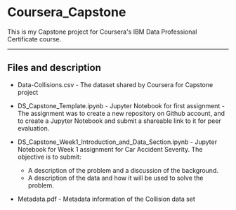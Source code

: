 # Coursera_Capstone
This is my Capstone project for Coursera's IBM Data Professional Certificate course.

***


## Files and description

- Data-Collisions.csv - The dataset shared by Coursera for Capstone project

- DS_Capstone_Template.ipynb - Jupyter Notebook for first assignment - The assignment was to create a new repository on Github account, and to create a Jupyter Notebook and submit a shareable link to it for peer evaluation.

- DS_Capstone_Week1_Introduction_and_Data_Section.ipynb - Jupyter Notebook for Week 1 assignment for Car Accident Severity. The objective is to submit:
  - A description of the problem and a discussion of the background.
  - A description of the data and how it will be used to solve the problem.

- Metadata.pdf - Metadata information of the Collision data set
